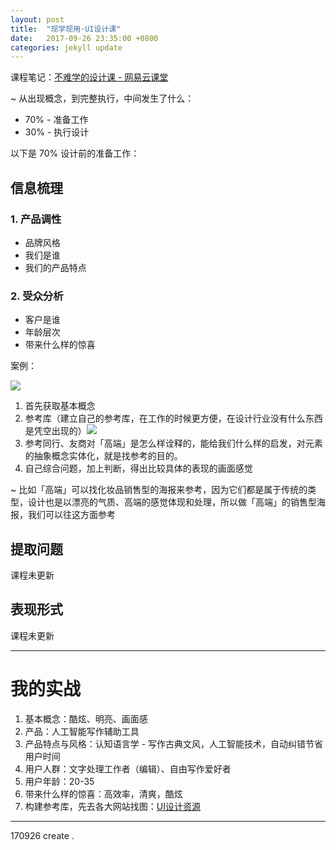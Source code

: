 ```yaml
---
layout: post
title:  "现学现用·UI设计课"
date:   2017-09-26 23:35:00 +0800
categories: jekyll update
---
```


课程笔记：[不难学的设计课 - 网易云课堂](http://study.163.com/course/courseMain.htm?courseId=1003887019)


~ 从出现概念，到完整执行，中间发生了什么：

- 70% - 准备工作
- 30% - 执行设计

以下是 70% 设计前的准备工作：

## 信息梳理

### 1. 产品调性

- 品牌风格
- 我们是谁
- 我们的产品特点

### 2. 受众分析

- 客户是谁
- 年龄层次
- 带来什么样的惊喜

案例：

![](http://ojcp18ifz.bkt.clouddn.com/2017-09-26-Snip20170927_1.png)

1. 首先获取基本概念
2. 参考库（建立自己的参考库，在工作的时候更方便，在设计行业没有什么东西是凭空出现的）![](http://ojcp18ifz.bkt.clouddn.com/2017-09-26-Snip20170927_2.png)
3. 参考同行、友商对「高端」是怎么样诠释的，能给我们什么样的启发，对元素的抽象概念实体化，就是找参考的目的。
4. 自己综合问题，加上判断，得出比较具体的表现的画面感觉

~ 比如「高端」可以找化妆品销售型的海报来参考，因为它们都是属于传统的类型，设计也是以漂亮的气质、高端的感觉体现和处理，所以做「高端」的销售型海报，我们可以往这方面参考

## 提取问题

课程未更新

## 表现形式

课程未更新

---

# 我的实战

1. 基本概念：酷炫、明亮、画面感
2. 产品：人工智能写作辅助工具
3. 产品特点与风格：认知语言学 - 写作古典文风，人工智能技术，自动纠错节省用户时间
4. 用户人群：文字处理工作者（编辑）、自由写作爱好者
5. 用户年龄：20-35
6. 带来什么样的惊喜：高效率，清爽，酷炫
7. 构建参考库，先去各大网站找图：[UI设计资源](https://github.com/RamyWu/BP-AIWriter/wiki/IdxUI)


---

170926 create .
